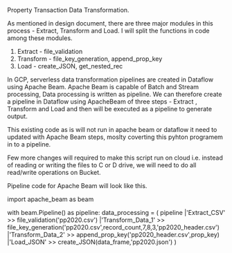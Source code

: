 Property Transaction Data Transformation.

As mentioned in design document, there are three major modules in this process - Extract, Transform and Load.
I will split the functions in code among these modules.
  1. Extract - file_validation
  2. Transform - file_key_generation, append_prop_key
  3. Load - create_JSON, get_nested_rec
  
In GCP, serverless data transformation pipelines are created in Dataflow using Apache Beam. Apache Beam is capable of Batch and Stream processing, Data processing is
written as pipeline. We can therefore create a pipeline in Dataflow using ApacheBeam of three steps - Extract , Transform and Load and then will be executed as a pipeline
to generate output.

This existing code as is will not run in apache beam or dataflow it need to updated with Apache Beam steps, moslty coverting this pyhton programem in to a pipeline.

Few more changes will required to make this script run on cloud i.e. instead of reading or writing the files to C or D drive, we will need to do all read/write operations on 
Bucket.

Pipeline code for Apache Beam will look like this.

import apache_beam as beam

with beam.Pipeline() as pipeline:
	data_processing = (
		pipeline
		|'Extract_CSV' >> file_validation('pp2020.csv')
		|'Transform_Data_1' >> file_key_generation('pp2020.csv',record_count,7,8,3,'pp2020_header.csv')
		|'Transform_Data_2' >> append_prop_key('pp2020_header.csv',prop_key)
		|'Load_JSON' >> create_JSON(data_frame,'pp2020.json')
		)

